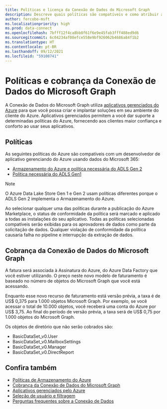 ```yaml
---
title: Políticas e licença da Conexão de Dados do Microsoft Graph
description: Descreve quais políticas são compatíveis e como atribuir acesso ISV a SKUs para organizações.
author: fercobo-msft
ms.localizationpriority: high
ms.prod: data-connect
ms.openlocfilehash: 7bfff12f4ca8bb8f61f6e9e45fab3fff488ed9d6
ms.sourcegitcommit: 6c04234af08efce558e9bf926062b4686a84f1b2
ms.translationtype: HT
ms.contentlocale: pt-BR
ms.lasthandoff: 09/12/2021
ms.locfileid: "59108741"
---
```

# <a name="microsoft-graph-data-connect-policies-and-billing"></a>Políticas e cobrança da Conexão de Dados do Microsoft Graph

A Conexão de Dados do Microsoft Graph utiliza [aplicativos gerenciados do Azure](/azure/managed-applications/overview) para que você possa criar e implantar soluções em seu ambiente do cliente do Azure. Aplicativos gerenciados permitem a você dar suporte a determinadas políticas do Azure, fornecendo aos clientes maior confiança e conforto ao usar seus aplicativos.

## <a name="policies"></a>Políticas

As seguintes políticas do Azure são compatíveis com um desenvolvedor de aplicativo gerenciando do Azure usando dados do Microsoft 365:

- [Armazenamento do Azure e política necessária do ADLS Gen 2](/azure/storage/common/policy-reference)
- [Política necessária do ADLS Gen1](/azure/data-lake-store/policy-reference)

> [!NOTE]
> O Azure Data Lake Store Gen 1 e Gen 2 usam políticas diferentes porque o ADLS Gen 2 implementa o Armazenamento do Azure.

Ao selecionar qualquer uma das políticas durante a publicação do Azure Marketplace, o status de conformidade da política será marcado e aplicado a todas as instalações do seu aplicativo. Todas as políticas selecionadas compatíveis serão exibidas para os aprovadores de dados como parte da solicitação de dados. Qualquer violação de conformidade da política causaria falha no pipeline e interrupção da extração de dados.

## <a name="billing-for-microsoft-graph-data-connect"></a>Cobrança da Conexão de Dados do Microsoft Graph

A fatura será associada à Assinatura do Azure, do Azure Data Factory que você estiver utilizando. O preço neste novo modelo de faturamento é baseado no número de objetos do Microsoft Graph que você está acessando.

Enquanto esse novo recurso de faturamento está versão prévia, a taxa é de US$ 0,375 para 1.000 objetos Microsoft Graph. Por exemplo, se você acessar o total de 10.000 objetos, você receberá uma conta do Azure por US$ 3,75. Ao final do período de versão prévia, a taxa será de US$ 0,75 por 1.000 objetos do Microsoft Graph.

Os objetos de diretório que não serão cobrados são:

- BasicDataSet_v0.User
- BasicDataSet_v0.MailboxSettings
- BasicDataSet_v0.Manager
- BasicDataSet_v0.DirectReport

## <a name="see-also"></a>Confira também

- [Políticas de Armazenamento do Azure](/azure/storage/common/policy-reference)
- [Cobrança da Conexão de Dados do Microsoft Graph](https://azure.microsoft.com/pricing/details/graph-data-connect/)
- [Aplicativos gerenciados pelo Azure](/azure/managed-applications/overview)
- [Seleção de usuário e filtragem](data-connect-filtering.md)
- [Perguntas frequentes sobre a Conexão de Dados](data-connect-faq.md)
